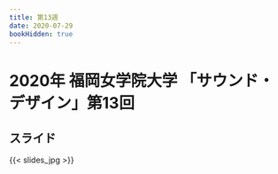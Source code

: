 ```yaml
---
title: 第13週
date: 2020-07-29
bookHidden: true
---
```



# 2020年 福岡女学院大学 「サウンド・デザイン」第13回


## スライド

{{< slides_jpg >}}

